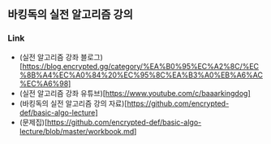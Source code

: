 ## 바킹독의 실전 알고리즘 강의
### Link
- (실전 알고리즘 강좌 블로그)[https://blog.encrypted.gg/category/%EA%B0%95%EC%A2%8C/%EC%8B%A4%EC%A0%84%20%EC%95%8C%EA%B3%A0%EB%A6%AC%EC%A6%98]
- (실전 알고리즘 강좌 유튜브)[https://www.youtube.com/c/baaarkingdog]
- (바킹독의 실전 알고리즘 강의 자료)[https://github.com/encrypted-def/basic-algo-lecture]
- (문제집)[https://github.com/encrypted-def/basic-algo-lecture/blob/master/workbook.md]